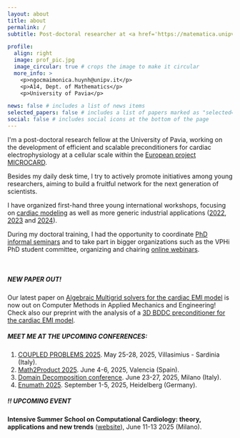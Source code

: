 ```yaml
---
layout: about
title: about
permalink: /
subtitle: Post-doctoral researcher at <a href='https://matematica.unipv.it/'>University of Pavia</a>. 

profile:
  align: right
  image: prof_pic.jpg
  image_circular: true # crops the image to make it circular
  more_info: >
    <p>ngocmaimonica.huynh@unipv.it</p>
    <p>A14, Dept. of Mathematics</p>
    <p>University of Pavia</p>

news: false # includes a list of news items
selected_papers: false # includes a list of papers marked as "selected={true}"
social: false # includes social icons at the bottom of the page
---
```

I'm a post-doctoral research fellow at the University of Pavia, working on the development of efficient and scalable preconditioners for cardiac electrophysiology at a cellular scale within the [European project MICROCARD](https://microcard.eu/index-en.html).

Besides my daily desk time, I try to actively promote initiatives among young researchers, aiming to build a fruitful network for the next generation of scientists.

I have organized first-hand three young international workshops, focusing on [cardiac modeling](https://mate.unipv.it/workshop-young-cardiac/) as well as more generic industrial applications ([2022](https://mate.unipv.it/matcomp22/), [2023](https://mate.unipv.it/matcomp23/) and [2024](https://sites.google.com/universitadipavia.it/compmat-spring-workshop/compmat-2024?authuser=0)).

During my doctoral training, I had the opportunity to coordinate [PhD informal seminars](https://euler.unipv.it/seminaridott/) and to take part in bigger organizations such as the VPHi PhD student committee, organizing and chairing [online webinars](https://www.vph-institute.org/webinar.html).

<br>

##### NEW PAPER OUT!
Our latest paper on [Algebraic Multigrid solvers for the cardiac EMI model](https://www.sciencedirect.com/science/article/pii/S0045782525002737) is now out on Computer Methods in Applied Mechanics and Engineering!
<br>
Check also our preprint with the analysis of a [3D BDDC preconditioner for the cardiac EMI model](http://arxiv.org/abs/2502.07722).

##### MEET ME AT THE UPCOMING CONFERENCES:
1. [COUPLED PROBLEMS 2025](https://coupled2025.cimne.com/). May 25-28, 2025, Villasimius - Sardinia (Italy).
2. [Math2Product 2025](https://www.m2p2025.com/M2P2025). June 4-6, 2025, Valencia (Spain).
3. [Domain Decomposition conference](https://www.dd29.polimi.it/). June 23-27, 2025, Milano (Italy).
4. [Enumath 2025](https://www.enumath2025.eu/). September 1-5, 2025, Heidelberg (Germany).

##### !! UPCOMING EVENT
**Intensive Summer School on Computational Cardiology: theory, applications and new trends** ([website](https://sites.google.com/view/isscc/home?authuser=0)), June 11-13 2025 (Milano). 


